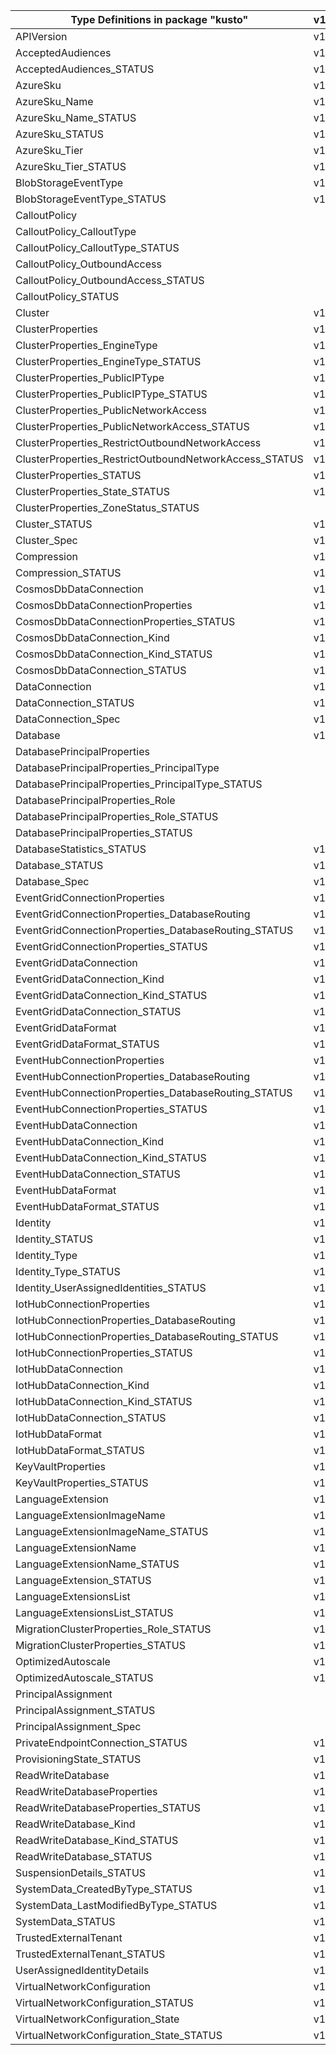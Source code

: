| Type Definitions in package "kusto"                    | v1api20230815 | v1api20240413 |
|--------------------------------------------------------|---------------|---------------|
| APIVersion                                             | v1api20230815 | v1api20240413 |
| AcceptedAudiences                                      | v1api20230815 | v1api20240413 |
| AcceptedAudiences_STATUS                               | v1api20230815 | v1api20240413 |
| AzureSku                                               | v1api20230815 | v1api20240413 |
| AzureSku_Name                                          | v1api20230815 | v1api20240413 |
| AzureSku_Name_STATUS                                   | v1api20230815 | v1api20240413 |
| AzureSku_STATUS                                        | v1api20230815 | v1api20240413 |
| AzureSku_Tier                                          | v1api20230815 | v1api20240413 |
| AzureSku_Tier_STATUS                                   | v1api20230815 | v1api20240413 |
| BlobStorageEventType                                   | v1api20230815 | v1api20240413 |
| BlobStorageEventType_STATUS                            | v1api20230815 | v1api20240413 |
| CalloutPolicy                                          |               | v1api20240413 |
| CalloutPolicy_CalloutType                              |               | v1api20240413 |
| CalloutPolicy_CalloutType_STATUS                       |               | v1api20240413 |
| CalloutPolicy_OutboundAccess                           |               | v1api20240413 |
| CalloutPolicy_OutboundAccess_STATUS                    |               | v1api20240413 |
| CalloutPolicy_STATUS                                   |               | v1api20240413 |
| Cluster                                                | v1api20230815 | v1api20240413 |
| ClusterProperties                                      | v1api20230815 | v1api20240413 |
| ClusterProperties_EngineType                           | v1api20230815 | v1api20240413 |
| ClusterProperties_EngineType_STATUS                    | v1api20230815 | v1api20240413 |
| ClusterProperties_PublicIPType                         | v1api20230815 | v1api20240413 |
| ClusterProperties_PublicIPType_STATUS                  | v1api20230815 | v1api20240413 |
| ClusterProperties_PublicNetworkAccess                  | v1api20230815 | v1api20240413 |
| ClusterProperties_PublicNetworkAccess_STATUS           | v1api20230815 | v1api20240413 |
| ClusterProperties_RestrictOutboundNetworkAccess        | v1api20230815 | v1api20240413 |
| ClusterProperties_RestrictOutboundNetworkAccess_STATUS | v1api20230815 | v1api20240413 |
| ClusterProperties_STATUS                               | v1api20230815 | v1api20240413 |
| ClusterProperties_State_STATUS                         | v1api20230815 | v1api20240413 |
| ClusterProperties_ZoneStatus_STATUS                    |               | v1api20240413 |
| Cluster_STATUS                                         | v1api20230815 | v1api20240413 |
| Cluster_Spec                                           | v1api20230815 | v1api20240413 |
| Compression                                            | v1api20230815 | v1api20240413 |
| Compression_STATUS                                     | v1api20230815 | v1api20240413 |
| CosmosDbDataConnection                                 | v1api20230815 | v1api20240413 |
| CosmosDbDataConnectionProperties                       | v1api20230815 | v1api20240413 |
| CosmosDbDataConnectionProperties_STATUS                | v1api20230815 | v1api20240413 |
| CosmosDbDataConnection_Kind                            | v1api20230815 | v1api20240413 |
| CosmosDbDataConnection_Kind_STATUS                     | v1api20230815 | v1api20240413 |
| CosmosDbDataConnection_STATUS                          | v1api20230815 | v1api20240413 |
| DataConnection                                         | v1api20230815 | v1api20240413 |
| DataConnection_STATUS                                  | v1api20230815 | v1api20240413 |
| DataConnection_Spec                                    | v1api20230815 | v1api20240413 |
| Database                                               | v1api20230815 | v1api20240413 |
| DatabasePrincipalProperties                            |               | v1api20240413 |
| DatabasePrincipalProperties_PrincipalType              |               | v1api20240413 |
| DatabasePrincipalProperties_PrincipalType_STATUS       |               | v1api20240413 |
| DatabasePrincipalProperties_Role                       |               | v1api20240413 |
| DatabasePrincipalProperties_Role_STATUS                |               | v1api20240413 |
| DatabasePrincipalProperties_STATUS                     |               | v1api20240413 |
| DatabaseStatistics_STATUS                              | v1api20230815 | v1api20240413 |
| Database_STATUS                                        | v1api20230815 | v1api20240413 |
| Database_Spec                                          | v1api20230815 | v1api20240413 |
| EventGridConnectionProperties                          | v1api20230815 | v1api20240413 |
| EventGridConnectionProperties_DatabaseRouting          | v1api20230815 | v1api20240413 |
| EventGridConnectionProperties_DatabaseRouting_STATUS   | v1api20230815 | v1api20240413 |
| EventGridConnectionProperties_STATUS                   | v1api20230815 | v1api20240413 |
| EventGridDataConnection                                | v1api20230815 | v1api20240413 |
| EventGridDataConnection_Kind                           | v1api20230815 | v1api20240413 |
| EventGridDataConnection_Kind_STATUS                    | v1api20230815 | v1api20240413 |
| EventGridDataConnection_STATUS                         | v1api20230815 | v1api20240413 |
| EventGridDataFormat                                    | v1api20230815 | v1api20240413 |
| EventGridDataFormat_STATUS                             | v1api20230815 | v1api20240413 |
| EventHubConnectionProperties                           | v1api20230815 | v1api20240413 |
| EventHubConnectionProperties_DatabaseRouting           | v1api20230815 | v1api20240413 |
| EventHubConnectionProperties_DatabaseRouting_STATUS    | v1api20230815 | v1api20240413 |
| EventHubConnectionProperties_STATUS                    | v1api20230815 | v1api20240413 |
| EventHubDataConnection                                 | v1api20230815 | v1api20240413 |
| EventHubDataConnection_Kind                            | v1api20230815 | v1api20240413 |
| EventHubDataConnection_Kind_STATUS                     | v1api20230815 | v1api20240413 |
| EventHubDataConnection_STATUS                          | v1api20230815 | v1api20240413 |
| EventHubDataFormat                                     | v1api20230815 | v1api20240413 |
| EventHubDataFormat_STATUS                              | v1api20230815 | v1api20240413 |
| Identity                                               | v1api20230815 | v1api20240413 |
| Identity_STATUS                                        | v1api20230815 | v1api20240413 |
| Identity_Type                                          | v1api20230815 | v1api20240413 |
| Identity_Type_STATUS                                   | v1api20230815 | v1api20240413 |
| Identity_UserAssignedIdentities_STATUS                 | v1api20230815 | v1api20240413 |
| IotHubConnectionProperties                             | v1api20230815 | v1api20240413 |
| IotHubConnectionProperties_DatabaseRouting             | v1api20230815 | v1api20240413 |
| IotHubConnectionProperties_DatabaseRouting_STATUS      | v1api20230815 | v1api20240413 |
| IotHubConnectionProperties_STATUS                      | v1api20230815 | v1api20240413 |
| IotHubDataConnection                                   | v1api20230815 | v1api20240413 |
| IotHubDataConnection_Kind                              | v1api20230815 | v1api20240413 |
| IotHubDataConnection_Kind_STATUS                       | v1api20230815 | v1api20240413 |
| IotHubDataConnection_STATUS                            | v1api20230815 | v1api20240413 |
| IotHubDataFormat                                       | v1api20230815 | v1api20240413 |
| IotHubDataFormat_STATUS                                | v1api20230815 | v1api20240413 |
| KeyVaultProperties                                     | v1api20230815 | v1api20240413 |
| KeyVaultProperties_STATUS                              | v1api20230815 | v1api20240413 |
| LanguageExtension                                      | v1api20230815 | v1api20240413 |
| LanguageExtensionImageName                             | v1api20230815 | v1api20240413 |
| LanguageExtensionImageName_STATUS                      | v1api20230815 | v1api20240413 |
| LanguageExtensionName                                  | v1api20230815 | v1api20240413 |
| LanguageExtensionName_STATUS                           | v1api20230815 | v1api20240413 |
| LanguageExtension_STATUS                               | v1api20230815 | v1api20240413 |
| LanguageExtensionsList                                 | v1api20230815 | v1api20240413 |
| LanguageExtensionsList_STATUS                          | v1api20230815 | v1api20240413 |
| MigrationClusterProperties_Role_STATUS                 | v1api20230815 | v1api20240413 |
| MigrationClusterProperties_STATUS                      | v1api20230815 | v1api20240413 |
| OptimizedAutoscale                                     | v1api20230815 | v1api20240413 |
| OptimizedAutoscale_STATUS                              | v1api20230815 | v1api20240413 |
| PrincipalAssignment                                    |               | v1api20240413 |
| PrincipalAssignment_STATUS                             |               | v1api20240413 |
| PrincipalAssignment_Spec                               |               | v1api20240413 |
| PrivateEndpointConnection_STATUS                       | v1api20230815 | v1api20240413 |
| ProvisioningState_STATUS                               | v1api20230815 | v1api20240413 |
| ReadWriteDatabase                                      | v1api20230815 | v1api20240413 |
| ReadWriteDatabaseProperties                            | v1api20230815 | v1api20240413 |
| ReadWriteDatabaseProperties_STATUS                     | v1api20230815 | v1api20240413 |
| ReadWriteDatabase_Kind                                 | v1api20230815 | v1api20240413 |
| ReadWriteDatabase_Kind_STATUS                          | v1api20230815 | v1api20240413 |
| ReadWriteDatabase_STATUS                               | v1api20230815 | v1api20240413 |
| SuspensionDetails_STATUS                               | v1api20230815 | v1api20240413 |
| SystemData_CreatedByType_STATUS                        | v1api20230815 | v1api20240413 |
| SystemData_LastModifiedByType_STATUS                   | v1api20230815 | v1api20240413 |
| SystemData_STATUS                                      | v1api20230815 | v1api20240413 |
| TrustedExternalTenant                                  | v1api20230815 | v1api20240413 |
| TrustedExternalTenant_STATUS                           | v1api20230815 | v1api20240413 |
| UserAssignedIdentityDetails                            | v1api20230815 | v1api20240413 |
| VirtualNetworkConfiguration                            | v1api20230815 | v1api20240413 |
| VirtualNetworkConfiguration_STATUS                     | v1api20230815 | v1api20240413 |
| VirtualNetworkConfiguration_State                      | v1api20230815 | v1api20240413 |
| VirtualNetworkConfiguration_State_STATUS               | v1api20230815 | v1api20240413 |
